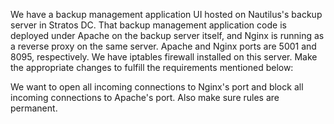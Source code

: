 We have a backup management application UI hosted on Nautilus's backup server in Stratos DC. That backup management application code is deployed under Apache on the backup server itself, and Nginx is running as a reverse proxy on the same server. Apache and Nginx ports are 5001 and 8095, respectively. We have iptables firewall installed on this server. Make the appropriate changes to fulfill the requirements mentioned below:



We want to open all incoming connections to Nginx's port and block all incoming connections to Apache's port. Also make sure rules are permanent.